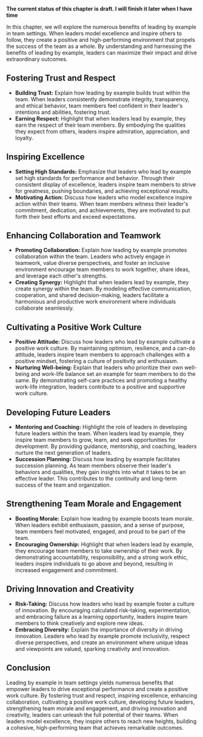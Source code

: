 **The current status of this chapter is draft. I will finish it later when I have time**

In this chapter, we will explore the numerous benefits of leading by example in team settings. When leaders model excellence and inspire others to follow, they create a positive and high-performing environment that propels the success of the team as a whole. By understanding and harnessing the benefits of leading by example, leaders can maximize their impact and drive extraordinary outcomes.

Fostering Trust and Respect
---------------------------

* **Building Trust:** Explain how leading by example builds trust within the team. When leaders consistently demonstrate integrity, transparency, and ethical behavior, team members feel confident in their leader's intentions and abilities, fostering trust.
* **Earning Respect:** Highlight that when leaders lead by example, they earn the respect of their team members. By embodying the qualities they expect from others, leaders inspire admiration, appreciation, and loyalty.

Inspiring Excellence
--------------------

* **Setting High Standards:** Emphasize that leaders who lead by example set high standards for performance and behavior. Through their consistent display of excellence, leaders inspire team members to strive for greatness, pushing boundaries, and achieving exceptional results.
* **Motivating Action:** Discuss how leaders who model excellence inspire action within their teams. When team members witness their leader's commitment, dedication, and achievements, they are motivated to put forth their best efforts and exceed expectations.

Enhancing Collaboration and Teamwork
------------------------------------

* **Promoting Collaboration:** Explain how leading by example promotes collaboration within the team. Leaders who actively engage in teamwork, value diverse perspectives, and foster an inclusive environment encourage team members to work together, share ideas, and leverage each other's strengths.
* **Creating Synergy:** Highlight that when leaders lead by example, they create synergy within the team. By modeling effective communication, cooperation, and shared decision-making, leaders facilitate a harmonious and productive work environment where individuals collaborate seamlessly.

Cultivating a Positive Work Culture
-----------------------------------

* **Positive Attitude:** Discuss how leaders who lead by example cultivate a positive work culture. By maintaining optimism, resilience, and a can-do attitude, leaders inspire team members to approach challenges with a positive mindset, fostering a culture of positivity and enthusiasm.
* **Nurturing Well-being:** Explain that leaders who prioritize their own well-being and work-life balance set an example for team members to do the same. By demonstrating self-care practices and promoting a healthy work-life integration, leaders contribute to a positive and supportive work culture.

Developing Future Leaders
-------------------------

* **Mentoring and Coaching:** Highlight the role of leaders in developing future leaders within the team. When leaders lead by example, they inspire team members to grow, learn, and seek opportunities for development. By providing guidance, mentorship, and coaching, leaders nurture the next generation of leaders.
* **Succession Planning:** Discuss how leading by example facilitates succession planning. As team members observe their leader's behaviors and qualities, they gain insights into what it takes to be an effective leader. This contributes to the continuity and long-term success of the team and organization.

Strengthening Team Morale and Engagement
----------------------------------------

* **Boosting Morale:** Explain how leading by example boosts team morale. When leaders exhibit enthusiasm, passion, and a sense of purpose, team members feel motivated, engaged, and proud to be part of the team.
* **Encouraging Ownership:** Highlight that when leaders lead by example, they encourage team members to take ownership of their work. By demonstrating accountability, responsibility, and a strong work ethic, leaders inspire individuals to go above and beyond, resulting in increased engagement and commitment.

Driving Innovation and Creativity
---------------------------------

* **Risk-Taking:** Discuss how leaders who lead by example foster a culture of innovation. By encouraging calculated risk-taking, experimentation, and embracing failure as a learning opportunity, leaders inspire team members to think creatively and explore new ideas.
* **Embracing Diversity:** Explain the importance of diversity in driving innovation. Leaders who lead by example promote inclusivity, respect diverse perspectives, and create an environment where unique ideas and viewpoints are valued, sparking creativity and innovation.

Conclusion
----------

Leading by example in team settings yields numerous benefits that empower leaders to drive exceptional performance and create a positive work culture. By fostering trust and respect, inspiring excellence, enhancing collaboration, cultivating a positive work culture, developing future leaders, strengthening team morale and engagement, and driving innovation and creativity, leaders can unleash the full potential of their teams. When leaders model excellence, they inspire others to reach new heights, building a cohesive, high-performing team that achieves remarkable outcomes.
